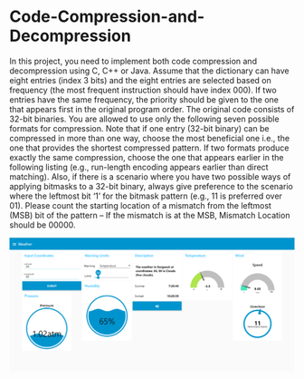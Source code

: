 # Code-Compression-and-Decompression
In this project, you need to implement both code compression and decompression using C, C++ or Java.
Assume that the dictionary can have eight entries (index 3 bits) and the eight entries are selected based on
frequency (the most frequent instruction should have index 000). If two entries have the same frequency,
the priority should be given to the one that appears first in the original program order. The original
code consists of 32-bit binaries. You are allowed to use only the following seven possible formats for
compression. Note that if one entry (32-bit binary) can be compressed in more than one way, choose the
most beneficial one i.e., the one that provides the shortest compressed pattern. If two formats produce
exactly the same compression, choose the one that appears earlier in the following listing (e.g., run-length
encoding appears earlier than direct matching). Also, if there is a scenario where you have two possible
ways of applying bitmasks to a 32-bit binary, always give preference to the scenario where the leftmost bit
‘1’ for the bitmask pattern (e.g., 11 is preferred over 01). Please count the starting location of a mismatch
from the leftmost (MSB) bit of the pattern – If the mismatch is at the MSB, Mismatch Location should
be 00000.

![alt text](https://github.com/RathnamVR/Weather-Dashboard-with-Warning-System/blob/main/images/weather.PNG?raw=true)
